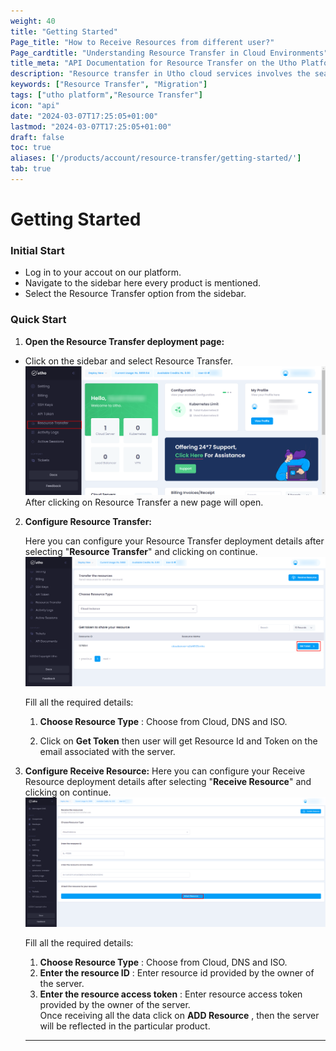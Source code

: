```yaml
---
weight: 40
title: "Getting Started"
Page_title: "How to Receive Resources from different user?"
Page_cardtitle: "Understanding Resource Transfer in Cloud Environments"
title_meta: "API Documentation for Resource Transfer on the Utho Platform"
description: "Resource transfer in Utho cloud services involves the seamless movement and management of digital assets, data, applications, and computing resources within or across Utho's cloud infrastructure. This process enables organizations to optimize resource allocation, enhance scalability, and improve operational efficiency."
keywords: ["Resource Transfer", "Migration"]
tags: ["utho platform","Resource Transfer"]
icon: "api"
date: "2024-03-07T17:25:05+01:00"
lastmod: "2024-03-07T17:25:05+01:00"
draft: false
toc: true
aliases: ['/products/account/resource-transfer/getting-started/']
tab: true
---
```


# Getting Started

### Initial Start

- Log in to your accout on our platform.
- Navigate to the sidebar here every product is mentioned.
- Select the Resource Transfer option from the sidebar.

### Quick Start

1. **Open the Resource Transfer deployment page:**

- Click on the sidebar and select Resource Transfer.
![Dashboard](./Screenshots/Dashboard.png)
After clicking on Resource Transfer a new page will open.

2. **Configure Resource Transfer:**

   Here you can configure your Resource Transfer deployment details after selecting  "**Resource Transfer**" and clicking on continue.
   ![Transfer_process](./Screenshots/Transfer_process.png)

    Fill all the required details:
    1. **Choose Resource Type** : Choose from Cloud, DNS and ISO.

    2. Click  on **Get Token** then  user will get Resource Id and Token on the email associated with the server.

3. **Configure Receive Resource:**
    Here you can configure your Receive Resource deployment details after selecting  "**Receive Resource**" and clicking on continue.
    ![Transfer_process01](./Screenshots/Transfer_process01.png)

    Fill all the required details:
    1. **Choose Resource Type** : Choose from Cloud, DNS and ISO.
    2. **Enter the resource ID** : Enter resource id provided by the owner of the server.
    3. **Enter the resource access token** :  Enter resource access token provided by the owner of the server.    
    Once receiving all the data click on **ADD Resource** , then the server will be reflected in the particular product.

    ---  
















